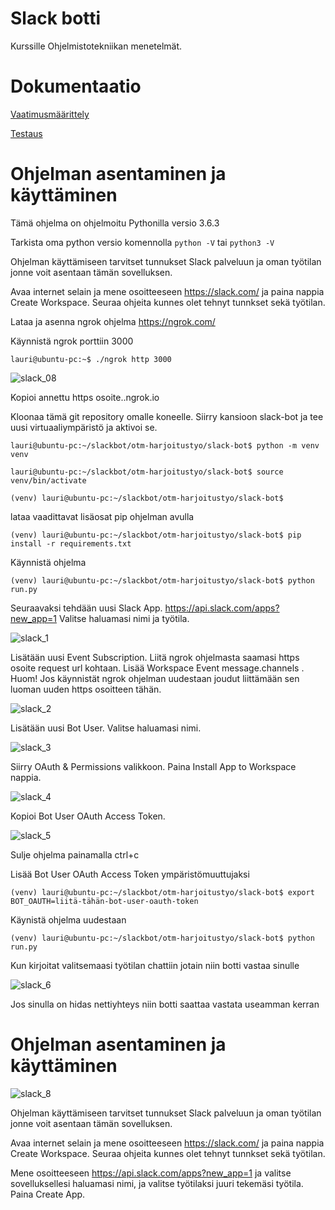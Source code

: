 # Slack botti

Kurssille Ohjelmistotekniikan menetelmät.

# Dokumentaatio 

[Vaatimusmäärittely](/dokumentaatio/vaatimusmaarittely.md)

[Testaus](/dokumentaatio/testaus.md)

# Ohjelman asentaminen ja käyttäminen

Tämä ohjelma on ohjelmoitu Pythonilla versio 3.6.3

Tarkista oma python versio komennolla `python -V` tai `python3 -V`

Ohjelman käyttämiseen tarvitset tunnukset Slack palveluun ja oman työtilan jonne voit asentaan tämän sovelluksen.

Avaa internet selain ja mene osoitteeseen https://slack.com/ ja paina nappia Create Workspace. Seuraa ohjeita kunnes olet tehnyt tunnkset sekä työtilan.

Lataa ja asenna ngrok ohjelma https://ngrok.com/

Käynnistä ngrok porttiin 3000

`lauri@ubuntu-pc:~$ ./ngrok http 3000`

![slack_08](/dokumentaatio/images/slack_08.png)

Kopioi annettu https osoite..ngrok.io

Kloonaa tämä git repository omalle koneelle. Siirry kansioon slack-bot ja tee uusi virtuaaliympäristö ja aktivoi se.

`lauri@ubuntu-pc:~/slackbot/otm-harjoitustyo/slack-bot$ python -m venv venv`

`lauri@ubuntu-pc:~/slackbot/otm-harjoitustyo/slack-bot$ source venv/bin/activate`

`(venv) lauri@ubuntu-pc:~/slackbot/otm-harjoitustyo/slack-bot$`

lataa vaadittavat lisäosat pip ohjelman avulla

`(venv) lauri@ubuntu-pc:~/slackbot/otm-harjoitustyo/slack-bot$ pip install -r requirements.txt`

Käynnistä ohjelma 

`(venv) lauri@ubuntu-pc:~/slackbot/otm-harjoitustyo/slack-bot$ python run.py`

Seuraavaksi tehdään uusi Slack App. https://api.slack.com/apps?new_app=1 Valitse haluamasi nimi ja työtila.

![slack_1](/dokumentaatio/slack_1.png)

Lisätään uusi Event Subscription. Liitä ngrok ohjelmasta saamasi https osoite request url kohtaan. Lisää Workspace Event message.channels . Huom! Jos käynnistät ngrok ohjelman uudestaan joudut liittämään sen luoman uuden https osoitteen tähän.

![slack_2](/dokumentaatio/slack_2.png)

Lisätään uusi Bot User. Valitse haluamasi nimi.

![slack_3](/dokumentaatio/slack_3.png)

Siirry OAuth & Permissions valikkoon. Paina Install App to Workspace nappia.

![slack_4](/dokumentaatio/slack_4.png)

Kopioi Bot User OAuth Access Token.

![slack_5](/dokumentaatio/slack_5.png)

Sulje ohjelma painamalla ctrl+c

Lisää Bot User OAuth Access Token ympäristömuuttujaksi

`(venv) lauri@ubuntu-pc:~/slackbot/otm-harjoitustyo/slack-bot$ export BOT_OAUTH=liitä-tähän-bot-user-oauth-token`

Käynistä ohjelma uudestaan 

`(venv) lauri@ubuntu-pc:~/slackbot/otm-harjoitustyo/slack-bot$ python run.py`

Kun kirjoitat valitsemaasi työtilan chattiin jotain niin botti vastaa sinulle

![slack_6](/dokumentaatio/slack_6.png)

Jos sinulla on hidas nettiyhteys niin botti saattaa vastata useamman kerran




# Ohjelman asentaminen ja käyttäminen

![slack_8](/dokumentaatio/images/slack_8.png)

Ohjelman käyttämiseen tarvitset tunnukset Slack palveluun ja oman työtilan jonne voit asentaan tämän sovelluksen.

Avaa internet selain ja mene osoitteeseen https://slack.com/ ja paina nappia Create Workspace. Seuraa ohjeita kunnes olet tehnyt tunnkset sekä työtilan.

Mene osoitteeseen https://api.slack.com/apps?new_app=1 ja valitse sovelluksellesi haluamasi nimi, ja valitse työtilaksi juuri tekemäsi työtila. Paina Create App.




